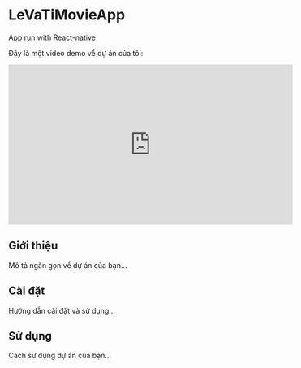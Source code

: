 # LeVaTiMovieApp
App run with React-native

Đây là một video demo về dự án của tôi:

<iframe width="560" height="315" src="https://www.youtube.com/embed/5xngDQ7tu-M?si=m0G7PDqPgwU8_-qB" frameborder="0" allow="accelerometer; autoplay; encrypted-media; gyroscope; picture-in-picture" allowfullscreen></iframe>

## Giới thiệu
Mô tả ngắn gọn về dự án của bạn...

## Cài đặt
Hướng dẫn cài đặt và sử dụng...

## Sử dụng
Cách sử dụng dự án của bạn...
